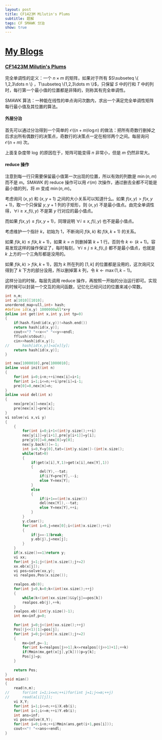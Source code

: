 ```yaml
---
layout: post
title: CF1423M Milutin's Plums
subtitle: 题解
tags: CF SMAWK 分治
show: true
---
```


# [My Blogs](https://wronganswer90.github.io/2024/11/12/CF1423M-Milutin's-Plums)

### [CF1423M Milutin's Plums](https://www.luogu.com.cn/problem/CF1423M)

完全单调性的定义：一个 $n\times m$ 的矩阵，如果对于所有 $S\subseteq \\{ 1,2,3\dots n \\} $，$T\subseteq \\{1,2,3\dots m \\}$，只保留 $S$ 中的行和 $T$ 中的列时，每行第一个最小值的位置都是非降的，则称其有完全单调性。

SMAWK 算法：一种能在线性的单点询问次数内，求出一个满足完全单调性矩阵每行最小值及其位置的算法。

#### 外层分治

首先可以通过分治得到一个简单的 $\mathcal O((n+m)\log n)$ 的做法：把所有奇数行删掉之后求出所有偶数行的决策点，奇数行的决策点一定在相邻两个之间。每层询问 $\mathcal O(n+m)$ 次。

上面复杂度带 $\log$ 的原因在于，矩阵可能变得 $n$ 非常小，但是 $m$ 仍然非常大。

#### reduce 操作

注意到每一行只需要保留最小值第一次出现的位置，所以有效的列数是 $\min(n,m)$ 而不是 $m$。SMAWK 的 reduce 操作可以用 $\mathcal O(m)$ 次操作，通过删去全都不可能是最小值的列，将 $m$ 变成 $\min(n,m)$。

考虑询问 $(x,y)$ 和 $(x,y+1)$ 之间的大小关系可以知道什么。如果 $f(x,y)>f(x,y+1)$，取一个只保留 $y,y+1$ 列的子矩形，则 $(x,y)$ 不是最小值点。由完全单调性得，$\forall i\geq x,f(i,y)$ 不是第 $y$ 行对应的最小值点。

而如果 $f(x,y)\leq f(x,y+1)$，同理说明 $\forall i\leq x,f(i,y)$ 也不是最小值点。

考虑维护一个指针 $k$，初始为 $1$，不断询问 $f(k,k)$ 和 $f(k,k+1)$ 的关系。

如果 $f(k,k)\leq f(k,k+1)$，如果 $k=n$ 则删掉第 $k+1$ 行。否则令 $k\leftarrow (k+1)$。容易发现这样的操作保证了，每时每刻，$\forall i\leq j\leq k,f(i,j)$ 都不是最小值点，也就是 $k$ 上方的一个三角形都是没用的。

如果 $f(k,k)>f(k,k+1)$，因为 $k$ 所在列的 $[1,k]$ 的位置都是没用的，这次询问又得到了 $k$ 下方的部分没用，所以删掉第 $k$ 列，令 $k\leftarrow \max(1,k-1)$。

这样分治的时候，每层先调用 reduce 操作，再按照一开始的分治运行即可。实现的时候可以封装一个交互的询问函数，记忆化已经问过的位置来减小常数。

```cpp
int n,m;
int a[1010][1010];
unordered_map<ull,int> hash;
#define id(x,y) 1000000ull*x+y
inline int get(int x,int y,int tp=0)
{
	if(hash.find(id(x,y))!=hash.end())
	return hash[id(x,y)];
	cout<<"? "<<x<<" "<<y<<endl;
	fflush(stdout);
	cin>>hash[id(x,y)];
//		hash[id(x,y)]=a[x][y];
	return hash[id(x,y)];
}

int nex[1000010],pre[1000010];
inline void init(int n)
{
	for(int i=0;i<n;++i)nex[i]=i+1;
	for(int i=1;i<=n;++i)pre[i]=i-1;
	pre[0]=0,nex[n]=n;
}
inline void del(int x)
{
	nex[pre[x]]=nex[x];
	pre[nex[x]]=pre[x];
}
vi solve(vi x,vi y)
{
	{
		for(int i=0;i+1<(int)y.size();++i)
		nex[y[i]]=y[i+1],pre[y[i+1]]=y[i];
		pre[y[0]]=0,nex[0]=y[0];
		nex[y.back()]=-1;
		int i=0,Y=y[0],tat=(int)y.size()-(int)x.size();
		while(tat>0)
		{
			if(get(x[i],Y,1)>get(x[i],nex[Y],1))
			{
				del(Y),--tat;
				if(i)Y=pre[Y],--i;
				else Y=nex[Y];
			}
			else
			{
				if(i+1==(int)x.size())
				del(nex[Y]),--tat;
				else Y=nex[Y],++i;
			}
		}
		y.clear();
		for(int i=0,j=nex[0];i<(int)x.size();++i)
		{
			if(j==-1)break;
			y.eb(j),j=nex[j];
		}
	}
	if(x.size()==1)return y;
	vi xx;
	for(int j=1;j<(int)x.size();j+=2)
	xx.eb(x[j]);
	vi pos=solve(xx,y);
	vi realpos,Pos(x.size());
	
	realpos.eb(0);
	for(int j=0,k=0;k<(int)xx.size();++j)
	{
		while(k<(int)xx.size()&&y[j]==pos[k])
		realpos.eb(j),++k;
	}
	realpos.eb((int)y.size()-1);
	int mx=inf,p=0;
	
	for(int j=0;j<(int)xx.size();++j)
	Pos[(j<<1)|1]=pos[j];
	for(int j=0;j<(int)x.size();j+=2)
	{
		mx=inf,p=-1;
		for(int k=realpos[j>>1];k<=realpos[(j>>1)+1];++k)
		if(Mmin(mx,get(x[j],y[k])))p=y[k];
		Pos[j]=p;
	}
	
	return Pos;
}
void mian()
{
	read(n,m);
//		for(int i=1;i<=n;++i)for(int j=1;j<=m;++j)
//		read(a[i][j]);
	vi X,Y;
	for(int i=1;i<=n;++i)X.eb(i);
	for(int i=1;i<=m;++i)Y.eb(i);
	int ans=inf;
	vi pos=solve(X,Y);
	for(int i=0;i<n;++i)Mmin(ans,get(i+1,pos[i]));
	cout<<"! "<<ans<<endl;
}
```
